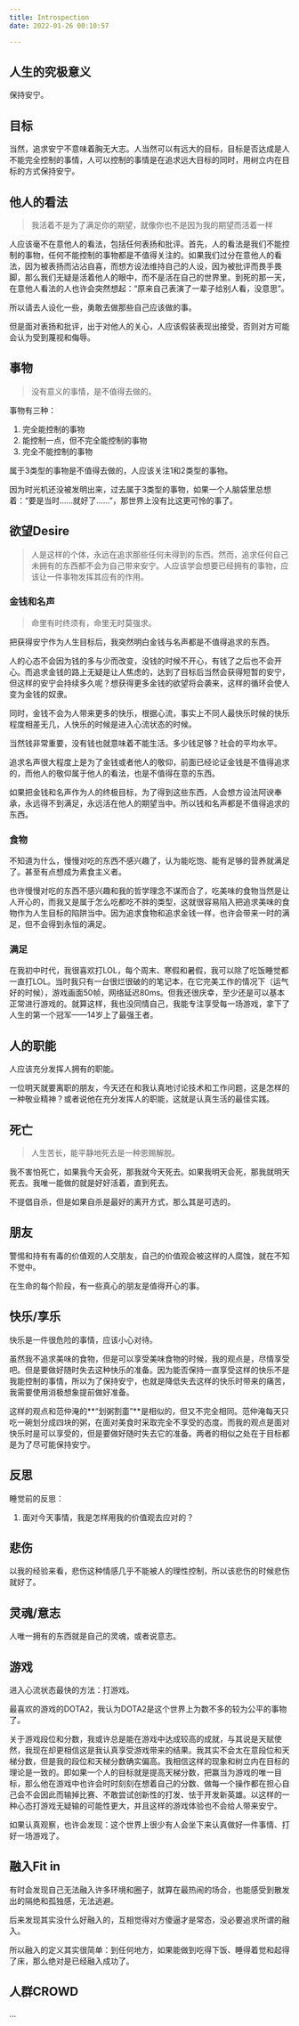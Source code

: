 ```yaml
---
title: Introspection
date: 2022-01-26 00:10:57

---
```


## 人生的究极意义

保持安宁。

## 目标

当然，追求安宁不意味着胸无大志。人当然可以有远大的目标，目标是否达成是人不能完全控制的事情，人可以控制的事情是在追求远大目标的同时，用树立内在目标的方式保持安宁。

## 他人的看法

> 我活着不是为了满足你的期望，就像你也不是因为我的期望而活着一样

人应该毫不在意他人的看法，包括任何表扬和批评。首先，人的看法是我们不能控制的事物，任何不能控制的事物都是不值得关注的。如果我们过分在意他人的看法，因为被表扬而沾沾自喜，而想方设法维持自己的人设，因为被批评而畏手畏脚，那么我们无疑是活着他人的眼中，而不是活在自己的世界里。到死的那一天，在意他人看法的人也许会突然想起：“原来自己表演了一辈子给别人看，没意思”。

所以请去人设化一些，勇敢去做那些自己应该做的事。

但是面对表扬和批评，出于对他人的关心，人应该假装表现出接受，否则对方可能会认为受到蔑视和侮辱。

## 事物

> 没有意义的事情，是不值得去做的。

事物有三种：

1. 完全能控制的事物
2. 能控制一点，但不完全能控制的事物
3. 完全不能控制的事物

属于3类型的事物是不值得去做的，人应该关注1和2类型的事物。

因为时光机还没被发明出来，过去属于3类型的事物，如果一个人脑袋里总想着：“要是当时……就好了……”，那世界上没有比这更可怜的事了。

## 欲望Desire

> 人是这样的个体，永远在追求那些任何未得到的东西。然而，追求任何自己未拥有的东西都不会为自己带来安宁。人应该学会想要已经拥有的事物，应该让一件事物发挥其应有的作用。

### 金钱和名声

> 命里有时终须有，命里无时莫强求。

把获得安宁作为人生目标后，我突然明白金钱与名声都是不值得追求的东西。

人的心态不会因为钱的多与少而改变，没钱的时候不开心，有钱了之后也不会开心。而追求金钱的路上无疑是让人焦虑的，达到了目标后当然会获得短暂的安宁，但这样的安宁会持续多久呢？想获得更多金钱的欲望将会袭来，这样的循环会使人变为金钱的奴隶。

同时，金钱不会为人带来更多的快乐，根据心流，事实上不同人最快乐时候的快乐程度相差无几，人快乐的时候是进入心流状态的时候。

当然钱非常重要，没有钱也就意味着不能生活。多少钱足够？社会的平均水平。

追求名声很大程度上是为了金钱或者他人的敬仰，前面已经论证金钱是不值得追求的，而他人的敬仰属于他人的看法，也是不值得在意的东西。

如果把金钱和名声作为人的终极目标，为了得到这些东西，人会想方设法阿谀奉承，永远得不到满足，永远活在他人的期望当中。所以钱和名声都是不值得追求的东西。

### 食物

不知道为什么，慢慢对吃的东西不感兴趣了，认为能吃饱、能有足够的营养就满足了。甚至有点想成为素食主义者。

也许慢慢对吃的东西不感兴趣和我的哲学理念不谋而合了，吃美味的食物当然是让人开心的，而我又是属于怎么吃都吃不胖的类型，这就很容易陷入把追求美味的食物作为人生目标的陷阱当中。因为追求食物和追求金钱一样，也许会带来一时的满足，但不会得到永恒的满足。

### 满足

在我初中时代，我很喜欢打LOL，每个周末、寒假和暑假，我可以除了吃饭睡觉都一直打LOL。当时我只有一台很烂很破的的笔记本，在它完美工作的情况下（运气好的时候），游戏画面50帧，网络延迟80ms。但我还很庆幸，至少还是可以基本正常进行游戏的。就算这样，我也没同情自己，我能专注享受每一场游戏，拿下了人生的第一个冠军——14岁上了最强王者。

## 人的职能

人应该充分发挥人拥有的职能。

一位明天就要离职的朋友，今天还在和我认真地讨论技术和工作问题，这是怎样的一种敬业精神？或者说他在充分发挥人的职能，这就是认真生活的最佳实践。

## 死亡

> 人生苦长，能平静地死去是一种恩赐解脱。

我不害怕死亡，如果我今天会死，那我就今天死去。如果我明天会死，那我就明天死去。我唯一能做的就是好好活着，直到死去。

不提倡自杀，但是如果自杀是最好的离开方式，那么其是可选的。

## 朋友

警惕和持有有毒的价值观的人交朋友，自己的价值观会被这样的人腐蚀，就在不知不觉中。

在生命的每个阶段，有一些真心的朋友是值得开心的事。

## 快乐/享乐

快乐是一件很危险的事情，应该小心对待。

虽然我不追求美味的食物，但是可以享受美味食物的时候，我的观点是，尽情享受吧。但是要做好随时失去这种快乐的准备。因为能否保持一直享受这样的快乐不是我能控制的事情，所以为了保持安宁，也就是降低失去这样的快乐时带来的痛苦，我需要使用消极想象提前做好准备。

这样的观点和范仲淹的**“划粥割齑”**是相似的，但又不完全相同。范仲淹每天只吃一碗划分成四块的粥，在面对美食时采取完全不享受的态度。而我的观点是面对快乐时是可以享受的，但是要做好随时失去它的准备。两者的相似之处在于目标都是为了尽可能保持安宁。

## 反思

睡觉前的反思：

1. 面对今天事情，我是怎样用我的价值观去应对的？

## 悲伤

以我的经验来看，悲伤这种情感几乎不能被人的理性控制，所以该悲伤的时候悲伤就好了。

## 灵魂/意志

人唯一拥有的东西就是自己的灵魂，或者说意志。

## 游戏

进入心流状态最快的方法：打游戏。

最喜欢的游戏的DOTA2，我认为DOTA2是这个世界上为数不多的较为公平的事物了。

关于游戏段位和分数，我或许总是能在游戏中达成较高的成就，与其说是天赋使然，我现在却更相信这是我认真享受游戏带来的结果。我其实不会太在意段位和天梯分数，但是我的段位和天梯分数确实偏高。我相信这样的现象和树立内在目标的理论是一致的。即如果一个人的目标就是提高天梯分数，把赢当为游戏的唯一目标，那么他在游戏中也许会时时刻刻在想着自己的分数、做每一个操作都在担心自己会不会因此而输掉比赛、不敢尝试创新性的打发、怯于开发新英雄。以这样的一种心态打游戏无疑输的可能性更大，并且这样的游戏体验也不会给人带来安宁。

如果认真观察，也许会发现：这个世界上很少有人会坐下来认真做好一件事情、打好一场游戏了。



## 融入Fit in

有时会发现自己无法融入许多环境和圈子，就算在最热闹的场合，也能感受到散发出的隔绝和孤独感，无法逃避。

后来发现其实没什么好融入的，互相觉得对方傻逼才是常态，没必要追求所谓的融入。

所以融入的定义其实很简单：到任何地方，如果能做到吃得下饭、睡得着觉和起得了床，那么绝对是已经融入成功了。





## 人群CROWD

...

